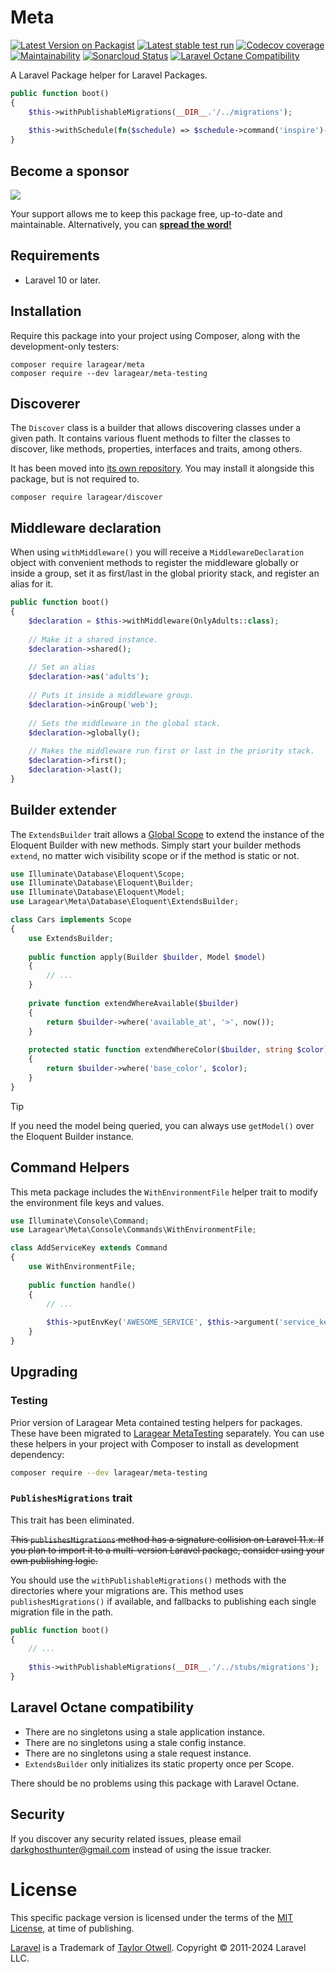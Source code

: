 # Meta
[![Latest Version on Packagist](https://img.shields.io/packagist/v/laragear/meta.svg)](https://packagist.org/packages/laragear/meta)
[![Latest stable test run](https://github.com/Laragear/Meta/workflows/Tests/badge.svg)](https://github.com/Laragear/Meta/actions)
[![Codecov coverage](https://codecov.io/gh/Laragear/Meta/branch/1.x/graph/badge.svg?token=bogXap7Rjn)](https://codecov.io/gh/Laragear/Meta)
[![Maintainability](https://api.codeclimate.com/v1/badges/184a74d77f15271129d3/maintainability)](https://codeclimate.com/github/Laragear/Meta/maintainability)
[![Sonarcloud Status](https://sonarcloud.io/api/project_badges/measure?project=Laragear_Meta&metric=alert_status)](https://sonarcloud.io/dashboard?id=Laragear_Meta)
[![Laravel Octane Compatibility](https://img.shields.io/badge/Laravel%20Octane-Compatible-success?style=flat&logo=laravel)](https://laravel.com/docs/9.x/octane#introduction)

A Laravel Package helper for Laravel Packages.

```php
public function boot()
{
    $this->withPublishableMigrations(__DIR__.'/../migrations');
    
    $this->withSchedule(fn($schedule) => $schedule->command('inspire')->hourly());
}
```

## Become a sponsor

[![](.github/assets/support.png)](https://github.com/sponsors/DarkGhostHunter)

Your support allows me to keep this package free, up-to-date and maintainable. Alternatively, you can **[spread the word!](http://twitter.com/share?text=I%20am%20using%20this%20cool%20PHP%20package&url=https://github.com%2FLaragear%2FMeta&hashtags=PHP,Laravel)**

## Requirements

* Laravel 10 or later.

## Installation

Require this package into your project using Composer, along with the development-only testers:

```shell
composer require laragear/meta
composer require --dev laragear/meta-testing
```

## Discoverer

The `Discover` class is a builder that allows discovering classes under a given path. It contains various fluent methods to filter the classes to discover, like methods, properties, interfaces and traits, among others. 

It has been moved into [its own repository](https://github.com/Laragear/Discover). You may install it alongside this package, but is not required to.

```shell
composer require laragear/discover
```

## Middleware declaration

When using `withMiddleware()` you will receive a `MiddlewareDeclaration` object with convenient methods to register the middleware globally or inside a group, set it as first/last in the global priority stack, and register an alias for it.

```php
public function boot()
{
    $declaration = $this->withMiddleware(OnlyAdults::class);
    
    // Make it a shared instance.
    $declaration->shared();
    
    // Set an alias
    $declaration->as('adults');
    
    // Puts it inside a middleware group.
    $declaration->inGroup('web');
    
    // Sets the middleware in the global stack.
    $declaration->globally();
    
    // Makes the middleware run first or last in the priority stack.
    $declaration->first();
    $declaration->last();
}
```

## Builder extender

The `ExtendsBuilder` trait allows a [Global Scope](https://laravel.com/docs/eloquent#global-scopes) to extend the instance of the Eloquent Builder with new methods. Simply start your builder methods `extend`, no matter wich  visibility scope or if the method is static or not. 

```php
use Illuminate\Database\Eloquent\Scope;
use Illuminate\Database\Eloquent\Builder;
use Illuminate\Database\Eloquent\Model;
use Laragear\Meta\Database\Eloquent\ExtendsBuilder;

class Cars implements Scope
{
    use ExtendsBuilder;
    
    public function apply(Builder $builder, Model $model)
    {
        // ...
    }
    
    private function extendWhereAvailable($builder)
    {
        return $builder->where('available_at', '>', now());
    }
    
    protected static function extendWhereColor($builder, string $color)
    {
        return $builder->where('base_color', $color);
    }
}
```

> [!TIP]
> 
> If you need the model being queried, you can always use `getModel()` over the Eloquent Builder instance. 

## Command Helpers

This meta package includes the `WithEnvironmentFile` helper trait to modify the environment file keys and values.

```php
use Illuminate\Console\Command;
use Laragear\Meta\Console\Commands\WithEnvironmentFile;

class AddServiceKey extends Command
{
    use WithEnvironmentFile;
    
    public function handle()
    {
        // ...
        
        $this->putEnvKey('AWESOME_SERVICE', $this->argument('service_key'))
    }
}
```

## Upgrading

### Testing

Prior version of Laragear Meta contained testing helpers for packages. These have been migrated to [Laragear MetaTesting](https://github.com/Laragear/MetaTesting) separately. You can use these helpers in your project with Composer to install as development dependency:

```bash
composer require --dev laragear/meta-testing
```

### `PublishesMigrations` trait

This trait has been eliminated.

~~This `publishesMigrations` method has a signature collision on Laravel 11.x. If you plan to import it to a multi-version Laravel package, consider using your own publishing logic.~~

You should use the `withPublishableMigrations()` methods with the directories where your migrations are. This method uses `publishesMigrations()` if available, and fallbacks to publishing each single migration file in the path.

```php
public function boot()
{
    // ...
    
    $this->withPublishableMigrations(__DIR__.'/../stubs/migrations');
}
```

## Laravel Octane compatibility

- There are no singletons using a stale application instance.
- There are no singletons using a stale config instance.
- There are no singletons using a stale request instance.
- `ExtendsBuilder` only initializes its static property once per Scope.

There should be no problems using this package with Laravel Octane.

## Security

If you discover any security related issues, please email darkghosthunter@gmail.com instead of using the issue tracker.

# License

This specific package version is licensed under the terms of the [MIT License](LICENSE.md), at time of publishing.

[Laravel](https://laravel.com) is a Trademark of [Taylor Otwell](https://github.com/TaylorOtwell/). Copyright © 2011-2024 Laravel LLC.
